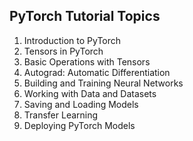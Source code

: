 ## PyTorch Tutorial Topics

1. Introduction to PyTorch
2. Tensors in PyTorch
3. Basic Operations with Tensors
4. Autograd: Automatic Differentiation
5. Building and Training Neural Networks
6. Working with Data and Datasets
7. Saving and Loading Models
8. Transfer Learning
9. Deploying PyTorch Models
